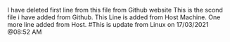I have deleted first line from this file from Github website
This is the scond file i have added from Github.
This Line is added from Host Machine.
One more line added from Host.
#This is update from Linux on 17/03/2021 @08:52 AM
